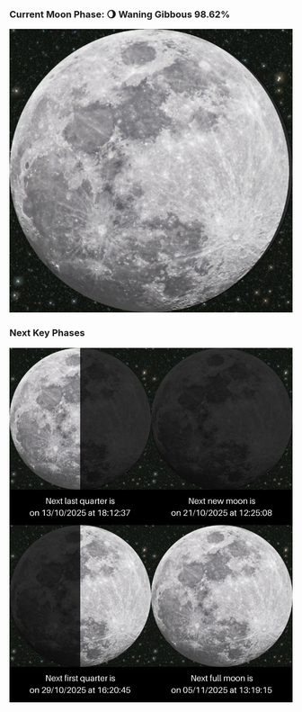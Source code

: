 ### Current Moon Phase: 🌖 Waning Gibbous 98.62%
![Moon Phase](moonphase.png)
### Next Key Phases
![Gallery](gallery.png)